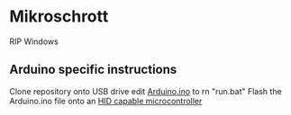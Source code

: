 # Mikroschrott
RIP Windows

## Arduino specific instructions
Clone repository onto USB drive
edit [Arduino.ino](https://github.com/Nyamogus/Mikroschrott-Arduino/blob/master/Arduino.ino) to rn "run.bat"
Flash the Arduino.ino file onto an [HID capable microcontroller](https://docs.arduino.cc/language-reference/en/functions/usb/Keyboard/)
